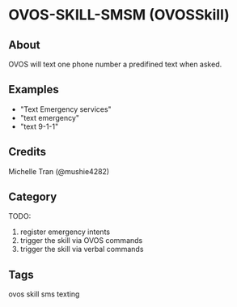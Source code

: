 # OVOS-SKILL-SMSM (OVOSSkill)

## About

OVOS will text one phone number a predifined text when asked. 

## Examples

- "Text Emergency services"
- "text emergency"
- "text 9-1-1"

## Credits

Michelle Tran (@mushie4282)

## Category

TODO:
1. register emergency intents
2. trigger the skill via OVOS commands
3. trigger the skill via verbal commands

## Tags

ovos skill sms texting
